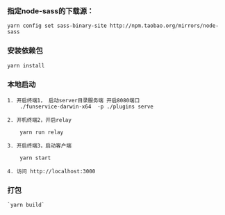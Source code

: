 ### 指定node-sass的下载源：

	yarn config set sass-binary-site http://npm.taobao.org/mirrors/node-sass

### 安装依赖包

	yarn install

### 本地启动

 	1. 开启终端1， 启动server目录服务端 开启8080端口
	 	./funservice-darwin-x64  -p ./plugins serve

 	2. 开机终端2，开启relay 

 		yarn run relay 

 	3. 开启终端3，启动客户端 

 		yarn start
 	
 	4. 访问 http://localhost:3000

### 打包 
	
	`yarn build`
